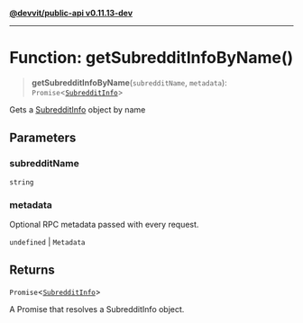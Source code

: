 [**@devvit/public-api v0.11.13-dev**](../../README.md)

---

# Function: getSubredditInfoByName()

> **getSubredditInfoByName**(`subredditName`, `metadata`): `Promise`\<[`SubredditInfo`](../type-aliases/SubredditInfo.md)\>

Gets a [SubredditInfo](../type-aliases/SubredditInfo.md) object by name

## Parameters

### subredditName

`string`

### metadata

Optional RPC metadata passed with every request.

`undefined` | `Metadata`

## Returns

`Promise`\<[`SubredditInfo`](../type-aliases/SubredditInfo.md)\>

A Promise that resolves a SubredditInfo object.
